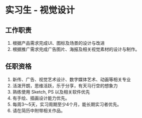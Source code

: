 # 实习生 - 视觉设计


## 工作职责

1. 根据产品需求完成UI、图标及场景的设计与改进
2. 根据推广需求完成广告图片、海报及相关视觉素材的设计与制作。


## 任职资格

1. 新传、广告、视觉艺术设计、数字媒体艺术、动画等相关专业
2. 活泼开朗，思维活跃，乐于分享，有天马行空的想象力
3. 熟练使用 Sketch, PS 以及相关软件优先
4. 有手绘、插画设计能力优先。
5. 每周3～5天，实习周期至少4个月，能长期实习者优先。
6. 请在简历中附带相关作品。
